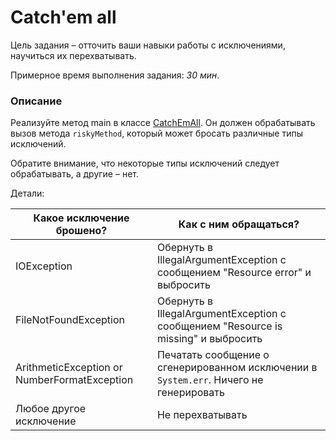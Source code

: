 # Catch'em all

Цель задания – отточить ваши навыки работы с исключениями, научиться их перехватывать. 

Примерное время выполнения задания: _30 мин_.

### Описание 
Реализуйте метод main в классе [CatchEmAll](src/main/java/com/epam/training/student_Samvel_Danielyan/CatchEmAll.java).
Он должен обрабатывать вызов метода `riskyMethod`, который может бросать различные типы исключений. 

Обратите внимание, что некоторые типы исключений следует обрабатывать, а другие – нет. 

Детали: 

| Какое исключение брошено?  | Как с ним обращаться? |
| --- | --- |
| IOException | Обернуть в IllegalArgumentException с сообщением "Resource error" и выбросить  |
| FileNotFoundException | Обернуть в IllegalArgumentException с сообщением "Resource is missing" и выбросить | 
| ArithmeticException or NumberFormatException | Печатать сообщение о сгенерированном исключении в `System.err`. Ничего не генерировать |
| Любое другое исключение | Не перехватывать |

